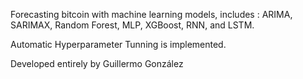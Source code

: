 Forecasting bitcoin with machine learning models, includes : ARIMA, SARIMAX, Random Forest, MLP, XGBoost, RNN, and LSTM.

Automatic Hyperparameter Tunning is implemented.

Developed entirely by Guillermo González
